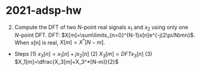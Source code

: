# 2021-adsp-hw


2. Compute the DFT of two $N$-point real signals $x_1$ and $x_2$ using only one $N$-point DFT.
    DFT:  $X[m]=\sum\limits_{n=0}^{N-1}x[n]e^{-j(2\pi/N)mn}$. When x[n] is real, $X[m]=X^*[N-m]$.

- Steps
    (1) $x_3[n]=x_1[n]+jx_2[n]$
    (2) $X_3[m]=DFT{x_3[n]}$
    (3) $X_1[m]=\dfrac{X_3[m]+X_3^*[N-m]}{2}$
